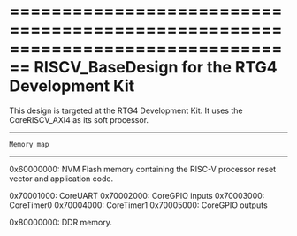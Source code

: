 ================================================================================
        RISCV_BaseDesign for the RTG4 Development Kit
================================================================================
 
This design is targeted at the RTG4 Development Kit. It uses
the CoreRISCV_AXI4 as its soft processor.
  
--------------------------------------------------------------------------------
    Memory map
--------------------------------------------------------------------------------
 
0x60000000: NVM Flash memory containing the RISC-V processor reset vector and
            application code.
 
0x70001000: CoreUART
0x70002000: CoreGPIO inputs
0x70003000: CoreTimer0
0x70004000: CoreTimer1
0x70005000: CoreGPIO outputs
 
0x80000000: DDR memory.
